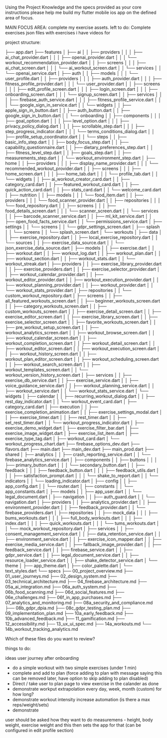 Using the Project Knowledge and the specs provided as your core instructions please help me build my flutter mobile ios app on the defined area of focus. 

MAIN FOCUS AREA:
complete my exercise assets. left to do:
Complete exercises json files with exercises i have videos for


project structure: 

├── app.dart
├── features
│   ├── ai
│   │   ├── providers
│   │   │   ├── ai_chat_provider.dart
│   │   │   ├── openai_provider.dart
│   │   │   └── workout_recommendation_provider.dart
│   │   ├── screens
│   │   │   ├── ai_chat_screen.dart
│   │   │   └── ai_workout_screen.dart
│   │   └── services
│   │       └── openai_service.dart
│   ├── auth
│   │   ├── models
│   │   │   └── user_profile.dart
│   │   ├── providers
│   │   │   ├── auth_provider.dart
│   │   │   ├── fitness_profile_provider.dart
│   │   │   └── user_provider.dart
│   │   ├── screens
│   │   │   ├── edit_profile_screen.dart
│   │   │   ├── login_screen.dart
│   │   │   ├── onboarding_screen.dart
│   │   │   └── signup_screen.dart
│   │   ├── services
│   │   │   ├── firebase_auth_service.dart
│   │   │   ├── fitness_profile_service.dart
│   │   │   └── google_sign_in_service.dart
│   │   └── widgets
│   │       ├── apple_sign_in_button.dart
│   │       ├── auth_button.dart
│   │       ├── google_sign_in_button.dart
│   │       └── onboarding
│   │           ├── components
│   │           │   ├── goal_option.dart
│   │           │   ├── level_option.dart
│   │           │   ├── privacy_policy_dialog.dart
│   │           │   ├── scrollable_step.dart
│   │           │   ├── step_progress_indicator.dart
│   │           │   └── terms_conditions_dialog.dart
│   │           ├── profile_setup_coordinator.dart
│   │           └── steps
│   │               ├── basic_info_step.dart
│   │               ├── body_focus_step.dart
│   │               ├── capability_questionnaire.dart
│   │               ├── dietary_preferences_step.dart
│   │               ├── fitness_level_step.dart
│   │               ├── goals_step.dart
│   │               ├── measurements_step.dart
│   │               └── workout_environment_step.dart
│   ├── home
│   │   ├── providers
│   │   │   ├── display_name_provider.dart
│   │   │   └── recommended_workout_provider.dart
│   │   ├── screens
│   │   │   ├── home_screen.dart
│   │   │   ├── home_tab.dart
│   │   │   └── profile_tab.dart
│   │   └── widgets
│   │       ├── ai_workout_creator_card.dart
│   │       ├── category_card.dart
│   │       ├── featured_workout_card.dart
│   │       ├── quick_action_card.dart
│   │       ├── stats_card.dart
│   │       └── welcome_card.dart
│   ├── nutrition
│   │   ├── models
│   │   │   └── food_item.dart
│   │   ├── providers
│   │   │   └── food_scanner_provider.dart
│   │   ├── repositories
│   │   │   └── food_repository.dart
│   │   ├── screens
│   │   │   ├── food_details_screen.dart
│   │   │   └── scanner_screen.dart
│   │   └── services
│   │       ├── barcode_scanner_service.dart
│   │       ├── ml_kit_service.dart
│   │       ├── open_food_facts_service.dart
│   │       └── permissions_service.dart
│   ├── settings
│   │   └── screens
│   │       └── gdpr_settings_screen.dart
│   ├── splash
│   │   └── screens
│   │       └── splash_screen.dart
│   └── workouts
│       ├── data
│       │   ├── exercise_repository.dart
│       │   ├── local_exercise_repository.dart
│       │   └── sources
│       │       ├── exercise_data_source.dart
│       │       └── json_exercise_data_source.dart
│       ├── models
│       │   ├── exercise.dart
│       │   ├── workout.dart
│       │   ├── workout_log.dart
│       │   ├── workout_plan.dart
│       │   ├── workout_section.dart
│       │   ├── workout_stats.dart
│       │   └── workout_streak.dart
│       ├── providers
│       │   ├── exercise_library_provider.dart
│       │   ├── exercise_providers.dart
│       │   ├── exercise_selector_provider.dart
│       │   ├── workout_calendar_provider.dart
│       │   ├── workout_editor_provider.dart
│       │   ├── workout_execution_provider.dart
│       │   ├── workout_planning_provider.dart
│       │   ├── workout_provider.dart
│       │   └── workout_stats_provider.dart
│       ├── repositories
│       │   └── custom_workout_repository.dart
│       ├── screens
│       │   ├── all_featured_workouts_screen.dart
│       │   ├── beginner_workouts_screen.dart
│       │   ├── category_workouts_screen.dart
│       │   ├── custom_workouts_screen.dart
│       │   ├── exercise_detail_screen.dart
│       │   ├── exercise_editor_screen.dart
│       │   ├── exercise_library_screen.dart
│       │   ├── exercise_selector_screen.dart
│       │   ├── favorite_workouts_screen.dart
│       │   ├── pre_workout_setup_screen.dart
│       │   ├── workout_analytics_screen.dart
│       │   ├── workout_browse_screen.dart
│       │   ├── workout_calendar_screen.dart
│       │   ├── workout_completion_screen.dart
│       │   ├── workout_detail_screen.dart
│       │   ├── workout_editor_screen.dart
│       │   ├── workout_execution_screen.dart
│       │   ├── workout_history_screen.dart
│       │   ├── workout_plan_editor_screen.dart
│       │   ├── workout_scheduling_screen.dart
│       │   ├── workout_search_screen.dart
│       │   ├── workout_templates_screen.dart
│       │   └── workout_version_history_screen.dart
│       ├── services
│       │   ├── exercise_db_service.dart
│       │   ├── exercise_service.dart
│       │   ├── voice_guidance_service.dart
│       │   ├── workout_planning_service.dart
│       │   ├── workout_service.dart
│       │   └── workout_stats_service.dart
│       └── widgets
│           ├── calendar
│           │   ├── recurring_workout_dialog.dart
│           │   ├── rest_day_indicator.dart
│           │   └── workout_event_card.dart
│           ├── category_card.dart
│           ├── execution
│           │   ├── exercise_completion_animation.dart
│           │   ├── exercise_settings_modal.dart
│           │   ├── exercise_timer.dart
│           │   ├── rest_timer.dart
│           │   ├── set_rest_timer.dart
│           │   └── workout_progress_indicator.dart
│           ├── exercise_demo_widget.dart
│           ├── exercise_filter_bar.dart
│           ├── exercise_image_widget.dart
│           ├── exercise_list_item.dart
│           ├── exercise_type_tag.dart
│           ├── workout_card.dart
│           └── workout_progress_chart.dart
├── firebase_options_dev.dart
├── flavors.dart
├── main.dart
├── main_dev.dart
├── main_prod.dart
├── shared
│   ├── analytics
│   │   ├── crash_reporting_service.dart
│   │   └── firebase_analytics_service.dart
│   ├── components
│   │   ├── buttons
│   │   │   ├── primary_button.dart
│   │   │   └── secondary_button.dart
│   │   ├── feedback
│   │   │   ├── feedback_button.dart
│   │   │   ├── feedback_utils.dart
│   │   │   ├── satisfaction_prompt.dart
│   │   │   └── shake_to_report.dart
│   │   └── indicators
│   │       └── loading_indicator.dart
│   ├── config
│   │   ├── app_config.dart
│   │   └── router.dart
│   ├── constants
│   │   └── app_constants.dart
│   ├── models
│   │   ├── app_user.dart
│   │   └── legal_document.dart
│   ├── navigation
│   │   ├── auth_guard.dart
│   │   └── navigation.dart
│   ├── providers
│   │   ├── analytics_provider.dart
│   │   ├── environment_provider.dart
│   │   ├── feedback_provider.dart
│   │   └── firebase_providers.dart
│   ├── repositories
│   │   ├── mock_data
│   │   │   ├── bums_workouts.dart
│   │   │   ├── full_body_workouts.dart
│   │   │   ├── index.dart
│   │   │   ├── quick_workouts.dart
│   │   │   └── tums_workouts.dart
│   │   └── mock_workout_repository.dart
│   ├── services
│   │   ├── consent_management_service.dart
│   │   ├── data_retention_service.dart
│   │   ├── environment_service.dart
│   │   ├── exercise_icon_mapper.dart
│   │   ├── exercise_media_service.dart
│   │   ├── fallback_image_provider.dart
│   │   ├── feedback_service.dart
│   │   ├── firebase_service.dart
│   │   ├── gdpr_service.dart
│   │   ├── legal_document_service.dart
│   │   ├── resource_loader_service.dart
│   │   ├── shake_detector_service.dart
│   └── theme
│       ├── app_theme.dart
│       ├── color_palette.dart
│       └── text_styles.dart
└── specs
    ├── 00_project_overview.md
    ├── 01_user_journeys.md
    ├── 02_design_system.md
    ├── 03_technical_architecture.md
    ├── 04_firebase_architecture.md
    ├── 05a_ai_integration.md
    ├── 06a_auth_system.md
    ├── 06b_food_scanning.md
    ├── 06d_social_features.md
    ├── 06e_challenges.md
    ├── 06f_in_app_purchases.md
    ├── 07_analytics_and_monitoring.md
    ├── 08a_security_and_compliance.md
    ├── 08b_gdpr_dpia.md
    ├── 08c_gdpr_testing_plan.md
    ├── 09_implementation_plan.md
    ├── 10a_early_feedback.md
    ├── 10b_advanced_feedback.md
    ├── 11_gamification.md
    ├── 12_accessibility.md
    ├── 13_ux_ui_spec.md
    ├── 14a_workouts.md
    └── 14b_workout_tracking_analytics.md

Which of these files do you want to review? 


things to do: 


ideas
user journey after onboarding
- do a simple workout with two simple exercises (under 1 min)
- complete and add to plan (force adding to plan with message saying this can be removed later, have option to skip adding to plan disabled)
- Direct / take user to plan page to view exercise in the calander as done
- demonstrate workput extrapolation every day, week, month (custom) for how long?
- demonstrate workout intensity increase automation (is there a max reps/weight/sets)
- demonstrate

user should be asked how they want to do measuremens - height, body weight, exercise weight and this then sets the app for that (can be configured in edit profile section)